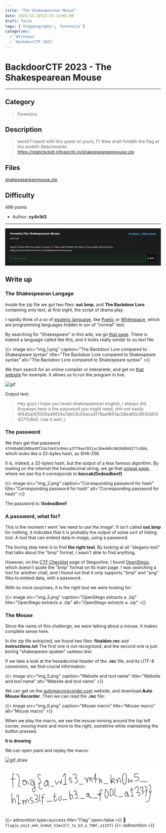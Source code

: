 ```yaml
---
title: "The Shakespearean Mouse"
date: 2023-12-18T23:57:11+01:00
draft: false
tags: ['Steganography', 'Forensics']
categories:
  - 'Writeups'
  - 'BackdoorCTF 2023'
---
```


# BackdoorCTF 2023 - The Shakespearean Mouse
---

## Category

> Forensics

## Description

> wend f'rward with this quest of yours, f'r thee shalt findeth the flag at the endeth Attachments: https://staticbckdr.infoseciitr.in/shakespeareanmouse.zip

## Files

[shakespeareanmouse.zip](https://staticbckdr.infoseciitr.in/shakespeareanmouse.zip)

## Difficulty

496 points

- Author: **cy4n1d3**
---

![img.png](img.png)

## Write up

### The Shakespearan Langage
Inside the zip file we got two files: **out.bmp**, and **The Backdoor Lore** containing only text, at first sight, the script of drama play.

I rapidly think of a so of [esoteric language](https://esolangs.org/wiki/Main_Page), like [Poetic](https://esolangs.org/wiki/Poetic) or [Whitespace](https://esolangs.org/wiki/Whitespace), which are programming languages hidden in sor of "normal" text.

By searching for "Shakespeare" in this wiki, we go [that page](https://esolangs.org/wiki/Shakespeare). There is indeed a language called like this, and it looks really similar to ou text file:

{{< image src="img_1.png" caption="The Backdoor Lore compared to Shakespeare syntax" title="The Backdoor Lore compared to Shakespeare syntax" alt="The Backdoor Lore compared to Shakespeare syntax" >}}

We then search for an online compiler or interpreter, and get on [that website](https://esolangpark.vercel.app/ide/shakespeare) for example. It allows us to run the program in live:

![gif](https://i.imgur.com/pIo9rua.gif)

Output text:
> Hey guys i hope you loved shakespearean english, i always did. Anyways here is the password you might need, ohh not easily 4f440a001006a49f24a7de53c04eca3f79aef851ac58e460c9630d044277c8b0. Use it well ;)

### The password

We then get that password `4f440a001006a49f24a7de53c04eca3f79aef851ac58e460c9630d044277c8b0`, which looks like a 32-bytes hash, as SHA-256.

It is, indeed, a 32-bytes hash, but the output of a less famous algorithm. By looking on the internet the hexadecimal string, we ge that [unique page](https://q9f.github.io/secp256k1.cr/Secp256k1/Util.html), where we see tha it corresponds to **keccak(0xdeadbeef)**

{{< image src="img_2.png" caption="Corresponding password for hash" title="Corresponding password for hash" alt="Corresponding password for hash" >}}

The password is: **0xdeadbeef**

### A password, what for?

This is the moment I went 'we need to use the image'. It isn't called **out.bmp** for nothing, it indicates that it is probably the output of some sort of hiding tool. A tool that can embed data in image, using a password.

The boring step here is to find **the right tool**. By looking at all "stegano tool" that talks about the "bmp" format, I wasn't able to find anything.

However, on the [CTF Checklist](https://stegonline.georgeom.net/checklist) page of Stegonline, I found [OpenStego](https://www.openstego.com/), which doesn't quote the "bmp" format on its main page.
I was searching a tool for another chall, and I found out that it only supports "bmp" and "png" files to embed data, with a password.

With no more surprises, it is the right tool we were looking for:

{{< image src="img_3.png" caption="OpenStego extracts a .zip" title="OpenStego extracts a .zip" alt="OpenStego extracts a .zip" >}}

### The Mouse

Since the name of this challenge, we were talking about a mouse.
It makes complete sense here.

In the zip file extracted, we found two files: **finaldon.rec** and **instructions.txt**
The first one is not recognized, and the second one is just boring "shakespeare spoken" useless text.

If we take a look at the hexadecimal header of the **.rec** file, and its UTF-8 conversion, we find crucial information:

{{< image src="img_5.png" caption="Website and tool name" title="Website and tool name" alt="Website and tool name" >}}

We can get on the [automacrorecorder.com](https://automacrorecorder.com) website, and download **Auto Mouse Recorder**. Then we can read the **.rec** file:

{{< image src="img_6.png" caption="Mouse macro" title="Mouse macro" alt="Mouse macro" >}}

When we play the macro, we see the mouse moving around the top left corner, moving more and more to the right, sometime while maintaining the button pressed.

**It is drawing**

We can open paint and replay the macro:

![gif_draw](https://i.imgur.com/Y5H6vrF.gif)

![img_7.png](img_7.png)

{{< admonition type=success title="Flag" open=false >}}
:triangular_flag_on_post: `flag{a_w1s3_m4n_kn0w5_h1ms3lf_to_b3_a_f00l_a1337}`
{{< /admonition >}}
